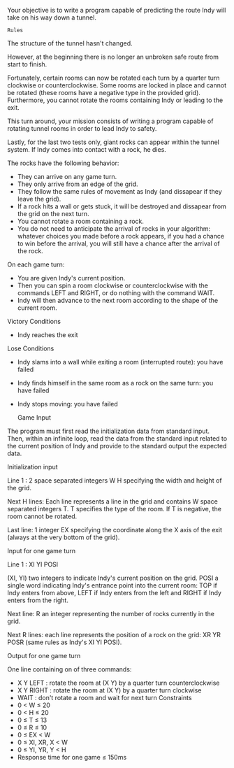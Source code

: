 Your objective is to write a program capable of predicting the route Indy will take on his way down a tunnel.
 	
 	Rules

The structure of the tunnel hasn't changed.  

However, at the beginning there is no longer an unbroken safe route from start to finish.

Fortunately,  certain rooms can now be rotated each turn by a quarter turn clockwise or counterclockwise. Some rooms are locked in place and cannot be rotated (these rooms have a negative type in the provided grid). Furthermore, you cannot rotate the rooms containing Indy or leading to the exit.

This turn around, your mission consists of writing a program capable of rotating tunnel rooms in order to lead Indy to safety.

Lastly, for the last two tests only, giant rocks can appear within the tunnel system. If Indy comes into contact with a rock, he dies.


The rocks have the following behavior:
* They can arrive on any game turn.
* They only arrive from an edge of the grid.
* They follow the same rules of movement as Indy (and dissapear if they leave the grid).
* If a rock hits a wall or gets stuck, it will be destroyed and dissapear from the grid on the next turn.
* You cannot rotate a room containing a rock.
* You do not need to anticipate the arrival of rocks in your algorithm: whatever choices you made before a rock appears, if you had a chance to win before the arrival, you will still have a chance after the arrival of the rock.

On each game turn:
* You are given Indy's current position.
* Then you can spin a room clockwise or counterclockwise with the commands LEFT and RIGHT, or do nothing with the command WAIT.
* Indy will then advance to the next room according to the shape of the current room.
 
Victory Conditions
* Indy reaches the exit
 
Lose Conditions
* Indy slams into a wall while exiting a room (interrupted route): you have failed
* Indy finds himself in the same room as a rock on the same turn: you have failed
* Indy stops moving: you have failed

 	Game Input

The program must first read the initialization data from standard input. Then, within an infinite loop, read the data from the standard input related to the current position of Indy and provide to the standard output the expected data.

Initialization input

Line 1 : 2 space separated integers W H specifying the width and height of the grid.

Next H lines: Each line represents a line in the grid and contains W space separated integers T. T specifies the type of the room. If T is negative, the room cannot be rotated.

Last line: 1 integer EX specifying the coordinate along the X axis of the exit (always at the very bottom of the grid).

Input for one game turn

Line 1 : XI YI POSI

(XI, YI) two integers to indicate Indy's current position on the grid.
POSI a single word indicating Indy's entrance point into the current room: TOP if Indy enters from above, LEFT if Indy enters from the left and RIGHT if Indy enters from the right.

Next line: R an integer representing the number of rocks currently in the grid.

Next R lines: each line represents the position of a rock on the grid: XR YR POSR (same rules as Indy's XI YI POSI).

Output for one game turn

One line containing on of three commands:
* X Y LEFT : rotate the room at (X Y) by a quarter turn counterclockwise
* X Y RIGHT : rotate the room at (X Y) by a quarter turn clockwise
* WAIT : don't rotate a room and wait for next turn
Constraints
* 0 < W ≤ 20
* 0 < H ≤ 20
* 0 ≤ T ≤ 13
* 0 ≤ R ≤ 10
* 0 ≤ EX < W
* 0 ≤ XI, XR, X < W
* 0 ≤ YI, YR, Y < H
* Response time for one game ≤ 150ms